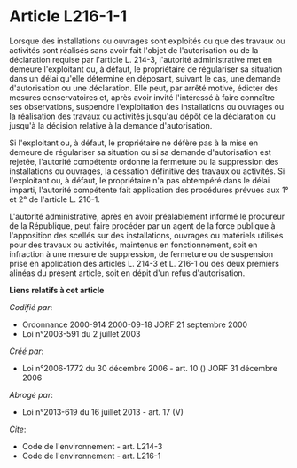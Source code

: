 # Article L216-1-1

Lorsque des installations ou ouvrages sont exploités ou que des travaux ou activités sont réalisés sans avoir fait l'objet de
l'autorisation ou de la déclaration requise par l'article L. 214-3, l'autorité administrative met en demeure l'exploitant ou,
à défaut, le propriétaire de régulariser sa situation dans un délai qu'elle détermine en déposant, suivant le cas, une
demande d'autorisation ou une déclaration. Elle peut, par arrêté motivé, édicter des mesures conservatoires et, après avoir
invité l'intéressé à faire connaître ses observations, suspendre l'exploitation des installations ou ouvrages ou la
réalisation des travaux ou activités jusqu'au dépôt de la déclaration ou jusqu'à la décision relative à la demande
d'autorisation. 

Si l'exploitant ou, à défaut, le propriétaire ne défère pas à la mise en demeure de régulariser sa situation ou si sa demande
d'autorisation est rejetée, l'autorité compétente ordonne la fermeture ou la suppression des installations ou ouvrages, la
cessation définitive des travaux ou activités. Si l'exploitant ou, à défaut, le propriétaire n'a pas obtempéré dans le délai
imparti, l'autorité compétente fait application des procédures prévues aux 1° et 2° de l'article L. 216-1.

L'autorité administrative, après en avoir préalablement informé le procureur de la République, peut faire procéder par un
agent de la force publique à l'apposition des scellés sur des installations, ouvrages ou matériels utilisés pour des travaux
ou activités, maintenus en fonctionnement, soit en infraction à une mesure de suppression, de fermeture ou de suspension
prise en application des articles L. 214-3 et L. 216-1 ou des deux premiers alinéas du présent article, soit en dépit d'un
refus d'autorisation.

**Liens relatifs à cet article**

_Codifié par_:

  - Ordonnance 2000-914 2000-09-18 JORF 21 septembre 2000
  - Loi n°2003-591 du 2 juillet 2003

_Créé par_:

  - Loi n°2006-1772 du 30 décembre 2006 - art. 10 () JORF 31 décembre 2006

_Abrogé par_:

  - Loi n°2013-619 du 16 juillet 2013 - art. 17 (V)

_Cite_:

  - Code de l'environnement - art. L214-3
  - Code de l'environnement - art. L216-1
